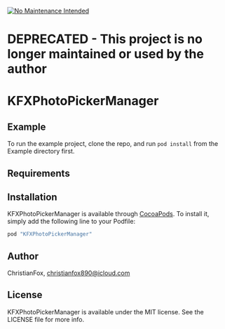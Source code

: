 [![No Maintenance Intended](http://unmaintained.tech/badge.svg)](http://unmaintained.tech/)

# DEPRECATED - This project is no longer maintained or used by the author

# KFXPhotoPickerManager

## Example

To run the example project, clone the repo, and run `pod install` from the Example directory first.

## Requirements

## Installation

KFXPhotoPickerManager is available through [CocoaPods](http://cocoapods.org). To install
it, simply add the following line to your Podfile:

```ruby
pod "KFXPhotoPickerManager"
```

## Author

ChristianFox, christianfox890@icloud.com

## License

KFXPhotoPickerManager is available under the MIT license. See the LICENSE file for more info.
